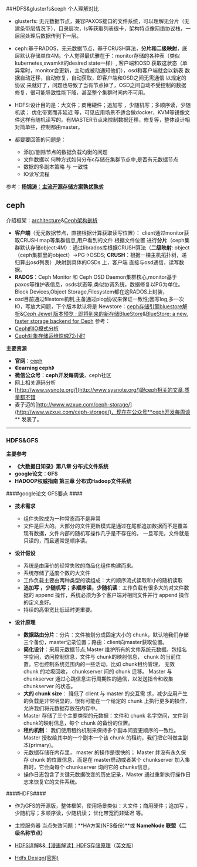 
##HDFS&glusterfs&ceph 个人理解对比

- glusterfs: 无元数据节点，兼容PAXOS接口的文件系统，可以理解无分片（无建条带层情况下），目录层次，ls等获取列表很卡，架构特点像网络协议栈，一层层处理后数据传到下一层。


- ceph:基于RADOS，无元数据节点，基于CRUSH算法，**分片和二级映射**，底层默认存储单位4M。个人觉得最优雅在于：monitor存储的各种表（类似kubernetes,swamkit的desired state一样）, 客户端和OSD 获取这状态（单异常时，monitor会更新，主动或被动通知他们），osd和客户端就会以新表 数据自动迁移，自动修复，自动获取，即客户端和OSD之间无需通信 以规定的协议 来就好了，问题也导致了当有节点掉了，OSD之间自动不受控制的数据修复，很可能导致性能下降，甚至整个集群时间内不可用。

- HDFS:设计目的是：大文件；商用硬件；追加写 ，少随机写；多顺序读，少随机读； 优化带宽而非延迟 等，可见应用场景不适合做docker，KVM等镜像文件这样有随机读写的。有MASTER节点来控制数据迁移，修复等，整体设计相对简单些，控制都由master。


- 都要要回答的问题是：  
  - 添加/删除节点的数据负载均衡的问题
  - 文件数据以 何种方式如何分布c存储在集群节点中,是否有元数据节点
  - 数据的多副本策略 与 一致性
  - IO读写流程


参考：**[杨锦涛：主流开源存储方案孰优孰劣](http://www.infoq.com/cn/interviews/interview-with-yangjintao-talk-open-source-storage-scheme#0-youdao-1-28677-32553cecb956bf88a1550052113e506a)**



## ceph ##
介绍框架：[architecture](http://docs.ceph.com/docs/master/architecture/)&[Ceph架构剖析](https://www.ustack.com/blog/ceph_infra/)




 - **客户端**（无元数据节点，直接根据计算获取读写位置）：
client通过monitor获取CRUSH map等集群信息,用户看到的文件 根据文件位置 进行**分片**（ceph集群默认存储object:4M）：通过librados库根据CRUSH算法（**二级映射**: object（ceph集群里的object）->PG->OSDS; **CRUSH**：根据一棵主机拓扑树，递归算出osd列表）,映射到具体的OSDs 上，客户端 直接与osd通信，读写数据。
- **RADOS**：Ceph Monitor 和 Ceph OSD Daemon集群核心,monitor基于paxos等维护表信息，osds状态等,类似协调系统，数据修复以PG为单位。Block Devices,Object Storage,Filesystem都在这RADOS上封装，
- osd目前通过filestore机制,主备通过plog协议来保证一致性;因写log,多一次IO，写放大问题，下个版本默认将是 Newstore：[ceph存储引擎bluestore解析](http://www.sysnote.org/2016/08/19/ceph-bluestore/)&[Ceph Jewel 版本预览 : 即将到来的新存储BlueStore](http://bbs.ceph.org.cn/article/63)&[BlueStore: a new, faster storage backend for Ceph]()
参考：
 - [Ceph的IO模式分析](http://www.openstack.cn/?p=4270)
 - [Ceph对象存储运维惊魂72小时](http://ceph.org.cn/2016/05/08/ceph%E5%AF%B9%E8%B1%A1%E5%AD%98%E5%82%A8%E8%BF%90%E7%BB%B4%E6%83%8A%E9%AD%8272%E5%B0%8F%E6%97%B6/)


**主要资源**

 - **官网**：[ceph](http://docs.ceph.com/docs/master/)
 - **《learning ceph》**
 - **微信公众号**：**ceph开发每周谈**，ceph社区
 - 网上相关源码分析
 - [http://www.sysnote.org/](http://www.sysnote.org/)跟ceph相关的文章,质量都不错
 - 麦子迈的[http://www.wzxue.com/ceph-storage/](http://www.wzxue.com/ceph-storage/)，现在在公众号**ceph开发每周谈** 发表了。

---
### HDFS&GFS ###
**主要参考**

- **《大数据日知录》第八章 分布式文件系统**
- **google论文：GFS**
- **HADOOP权威指南 第三章 分布式Hadoop文件系统**

####google论文 GFS要点 ####

- **技术需求** 
     - 组件失败成为一种常态而不是异常
     - 文件是巨大的。大部分的文件更新模式是通过在尾部追加数据而不是覆盖现有数据，文件内部的随机写操作几乎是不存在的。 一旦写完，文件就是只读的，而且通常是顺序读。
- **设计假设**
	 - 系统是由廉价的经常失败的商品化组件构建而来。
	 - 系统存储了适度个数的大文件
	 - 工作负载主要由两种类型的读组成：大的顺序流式读取和小的随机读取
	 - **追加写 ，少随机写；多顺序读，少随机读**：工作负载有很多大的对文件数据的 append 操作，系统必须为多个客户端对相同文件并行 append 操作的定义良好。
	 - 持续的高带宽比低延时更重要。

- **设计原理**
  - **数据路由分片**：分片：文件被划分成固定大小的 chunk，默认地我们存储三个备份，master记录位置；路由：client向master获取位置。 
  -  **简化设计**：采用元数据节点,Master 维护所有的文件系统元数据。包括名字空间，访问控制信息，文件与 chunk的映射信息， chunk 的当前位置。它也控制系统范围内的一些活动，比如 chunk租约管理， 无效 chunk 的垃圾回收， chunkserver 间的 chunk 迁移。 Master 与chunkserver 通过心跳信息进行周期性的通信，以发送指令和收集chunkserver 的状态。
  -  **大的 chunk size**： 降低了 client 与 master 的交互需
求，减少应用产生的负载是非常明显的，很有可能在一个给定的 chunk 上执行更多的操作，允许我们将元数据存放在内存中。
  -  Master 存储了三个主要类型的元数据：文件和 chunk 名字空间，文件到 chunk的映射信息，每个 chunk 的备份的位置。
  - **租约机制**： 我们使用租约机制来保持多个副本间变更顺序的一致性。 Master 授权给其中的一个副本一个该 chunk 的租约，我们把它叫做主副本(primary)。
  - 元数据存储在内存里， master 的操作是很快的； Master 并没有永久保存 chunk 的位置信息，而是在 master启动或者某个 chunkserver 加入集群时，它会向每个 chunkserver 询问它的 chunks信息。
  - 操作日志包含了关键元数据改变的历史记录，Master 通过重新执行操作日志来恢复它的文件系统。

####HDFS####

- 作为GFS的开源版，整体框架，使用场景类似：大文件；商用硬件；追加写 ，少随机写；多顺序读，少随机读； 优化带宽而非延迟 等。

- 主控服务器 当点失效问题：**HA方案(NFS备份)**或 **NameNode 联盟（二级名称节点）**

- [HDFS详解](http://my.oschina.net/crxy/blog/348868)&&[【漫画解读】HDFS存储原理](http://www.36dsj.com/archives/41391)（[英文版](http://www.slideshare.net/jaganadhg/hdfs-10509123)）
- [Hdfs Design(官网)](http://hadoop.apache.org/docs/current/hadoop-project-dist/hadoop-hdfs/HdfsDesign.html)
  


